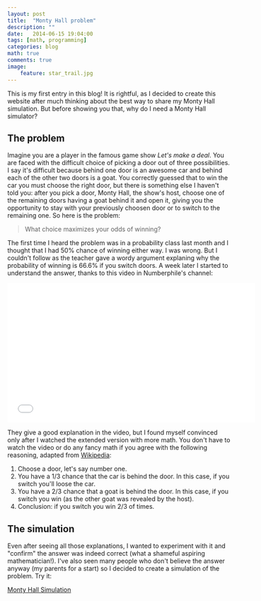```yaml
---
layout: post    
title:  "Monty Hall problem"
description: ""
date:   2014-06-15 19:04:00
tags: [math, programming]
categories: blog
math: true
comments: true
image:
    feature: star_trail.jpg
---
```


This is my first entry in this blog! It is rightful, as I decided to create this website after much thinking about the best way to share my Monty Hall simulation. But before showing you that, why do I need a Monty Hall simulator?

## The problem

Imagine you are a player in the famous game show <span style="font-style:italic">Let's make a deal</span>. You are faced with the difficult choice of picking a door out of three possibilities. I say it's difficult because behind one door is an awesome car and behind each of the other two doors is a goat. You correctly guessed that to win the car you must choose the right door, but there is something else I haven't told you: after you pick a door, Monty Hall, the show's host, choose one of the remaining doors having a goat behind it and open it, giving you the opportunity to stay with your previously choosen door or to switch to the remaining one. So here is the problem:

> What choice maximizes your odds of winning?

The first time I heard the problem was in a probability class last month and I thought that I had 50% chance of winning either way. I was wrong. But I couldn't follow as the teacher gave a wordy argument explaning why the probability of winning is 66.6% if you switch doors. A week later I started to understand the answer, thanks to this video in Numberphile's channel:

<div class="aspect-ratio" align="center">
<iframe width="560" height="315"  src="//www.youtube.com/embed/4Lb-6rxZxx0" frameborder="0" allowfullscreen></iframe>
</div>

They give a good explanation in the video, but I found myself convinced only after I watched the extended version with more math. You don't have to watch the video or do any fancy math if you agree with the following reasoning, adapted from [Wikipedia][Monty Hall Problem]:

1. Choose a door, let's say number one.
2. You have a 1/3 chance that the car is behind the door. In this case, if you switch you'll loose the car.
3. You have a 2/3 chance that a goat is behind the door. In this case, if you switch you win (as the other goat was revealed by the host). 
4. Conclusion: if you switch you win 2/3 of times.

## The simulation


Even after seeing all those explanations, I wanted to experiment with it and "confirm" the answer was indeed correct (what a shameful aspiring mathematician!). I've also seen many people who don't believe the answer anyway (my parents for a start) so I decided to create a simulation of the problem. Try it:

<a href="{{ site .url }}/monty-hall-simulation" target="_blank"><span class="icon-html5"> Monty Hall Simulation</span></a>

[Monty Hall Problem]:http://en.wikipedia.org/wiki/Monty_Hall_problem